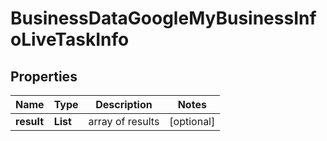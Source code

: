 # BusinessDataGoogleMyBusinessInfoLiveTaskInfo


## Properties

| Name | Type | Description | Notes |
|------------ | ------------- | ------------- | -------------|
**result** | **List<BusinessDataGoogleMyBusinessInfoLiveResultInfo>** | array of results |[optional]|